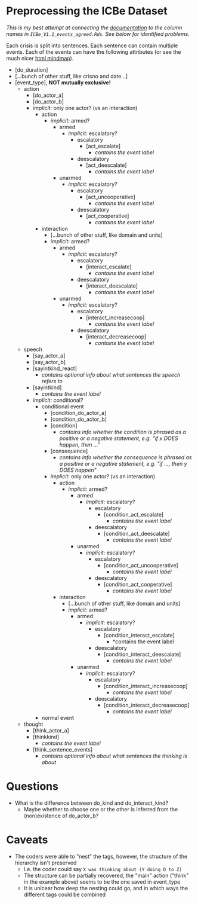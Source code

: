 # Preprocessing the ICBe Dataset

_This is my best attempt at connecting the [documentation](https://docs.google.com/document/d/1aJkweohbfIWtNpJw1CmXbeIiK6czbJ5iPyKwiYP1YlU/edit#heading=h.61nwccqse1xi) to the column names in `ICBe_V1.1_events_agreed.Rds`. See below for identified problems._

Each crisis is split into sentences. Each sentence can contain multiple events. Each of the events can have the following attributes (or see the much nicer [html mindmap](./event.html)). 


- [do_duration]
- [...bunch of other stuff, like crisno and date...]
- [event_type], **NOT mutually exclusive!**
    - action
        - [do_actor_a]
        - [do_actor_b]
        - *implicit:* only one actor? (vs an interaction)
            - action
                - *implicit:* armed?
                    - armed
                        - *implicit:* escalatory?
                            - escalatory
                                - [act_escalate]
                                    - *contains the event label*
                            - deescalatory
                                - [act_deescalate]
                                    - *contains the event label*
                    - unarmed
                        - *implicit:* escalatory?
                            - escalatory
                                - [act_uncooperative]
                                    - *contains the event label*
                            - deescalatory
                                - [act_cooperative]
                                    - *contains the event label*
            - interaction
                - [...bunch of other stuff, like domain and units]
                - *implicit:* armed?
                    - armed
                        - *implicit:* escalatory?
                            - escalatory
                                - [interact_escalate]
                                    - *contains the event label*
                            - deescalatory
                                - [interact_deescalate]
                                    - *contains the event label*
                    - unarmed
                        - *implicit:* escalatory?
                            - escalatory
                                - [interact_increasecoop]
                                    - *contains the event label*
                            - deescalatory
                                - [interact_decreasecoop]
                                    - *contains the event label*
    - speech
        - [say_actor_a]
        - [say_actor_b]
        - [sayintkind_react]
            - *contains optional info about what sentences the speech refers to*
        - [sayintkind]
            - *contains the event label*
        - *implicit:* conditional?
            - conditional event
                - [condition_do_actor_a]
                - [condition_do_actor_b]
                - [condition]
                    - *contains info whether the condition is phrased as a positive or a negative statement, e.g. "if x DOES happen, then ..."*
                - [consequence]
                    - *contains info whether the consequence is phrased as a positive or a negative statement, e.g. "if ..., then y DOES happen"*
                - *implicit:* only one actor? (vs an interaction)
                    - action
                        - *implicit:* armed?
                            - armed
                                - *implicit:* escalatory?
                                    - escalatory
                                        - [condition_act_escalate]
                                            - *contains the event label*
                                    - deescalatory
                                        - [condition_act_deescalate]
                                            - *contains the event label*
                            - unarmed
                                - *implicit:* escalatory?
                                    - escalatory
                                        - [condition_act_uncooperative]
                                            - *contains the event label*
                                    - deescalatory
                                        - [condition_act_cooperative]
                                            - *contains the event label*
                    - interaction
                        - [...bunch of other stuff, like domain and units]
                        - *implicit:* armed?
                            - armed
                                - *implicit:* escalatory?
                                    - escalatory
                                        - [condition_interact_escalate]
                                            - *contains the event label
                                    - deescalatory
                                        - [condition_interact_deescalate]
                                            - *contains the event label*
                            - unarmed
                                - *implicit:* escalatory?
                                    - escalatory
                                        - [condition_interact_increasecoop]
                                            - *contains the event label*
                                    - deescalatory
                                        - [condition_interact_decreasecoop]
                                            - *contains the event label*
            - normal event
    - thought
        - [think_actor_a]
        - [thinkkind]
            - *contains the event label*
        - [think_sentence_events]
            - *contains optional info about what sentences the thinking is about*

# Questions
- What is the difference between do_kind and do_interact_kind?
    - Maybe whether to choose one or the other is inferred from the (non)existence of do_actor_b?

# Caveats

- The coders were able to "nest" the tags, however, the structure of the hierarchy isn't preserved
    - I.e. the coder could say `X was thinking about (Y doing D to Z)`
    - The structure can be partially recovered, the "main" action ("think" in the example above) seems to be the one saved in event_type
    - It is unlcear how deep the nesting could go, and in which ways the different tags could be combined
